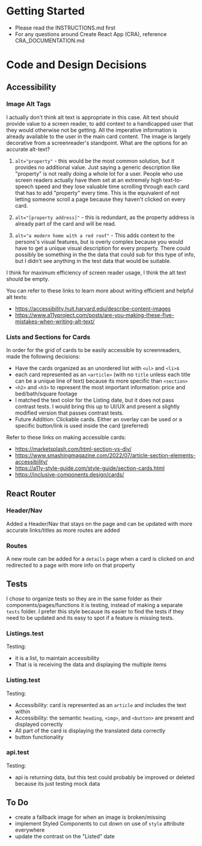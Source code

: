 # Getting Started

- Please read the INSTRUCTIONS.md first
- For any questions around Create React App (CRA), reference
  CRA_DOCUMENTATION.md

# Code and Design Decisions

## Accessibility

### Image Alt Tags

I actually don't think alt text is appropriate in this case. Alt text should provide value to a screen reader, to add context to a handicapped user that they would otherwise not be getting. All the imperative information is already available to the user in the main card content. The image is largely decorative from a screenreader's standpoint. What are the options for an accurate alt-text?

1) `alt="property"` - this would be the most common solution, but it provides no additional value. Just saying a generic description like "property" is not really doing a whole lot for a user. People who use screen readers actually have them set at an extremely high text-to-speech speed and they lose valuable time scrolling through each card that has to add "property" every time. This is the equivalent of not letting someone scroll a page because they haven't clicked on every card.

2) `alt="[property address]"` - this is redundant, as the property address is already part of the card and will be read.

3) `alt="a modern home with a red roof"` - This adds context to the persons's visual features, but is overly complex because you would have to get a unique visual description for every property. There could possibly be something in the the data that could sub for this type of info, but I didn't see anything in the test data that would be suitable.

I think for maximum efficiency of screen reader usage, I think the alt text should be empty.

You can refer to these links to learn more about writing efficient and helpful alt texts:
- https://accessibility.huit.harvard.edu/describe-content-images
- https://www.a11yproject.com/posts/are-you-making-these-five-mistakes-when-writing-alt-text/

### Lists and Sections for Cards

In order for the grid of cards to be easily accessible by screenreaders, made the following decisions:
- Have the cards organized as an unordered list with `<ul>` and `<li>`s
- each card represented as an `<article>` (with no `title` unless each title can be a unique line of text) because its more specific than `<section>` 
- `<h2>` and `<h3>` to represent the most important information: price and bed/bath/square footage
- I matched the text color for the Listing date, but it does not pass contrast tests. I would bring this up to UI/UX and present a slightly modified version that passes contrast tests.
- Future Addition: Clickable cards. Either an overlay can be used or a specific button/link is used inside the card (preferred)

Refer to these links on making accessible cards:
- https://marketsplash.com/html-section-vs-div/
- https://www.smashingmagazine.com/2022/07/article-section-elements-accessibility/
- https://a11y-style-guide.com/style-guide/section-cards.html
- https://inclusive-components.design/cards/

## React Router

### Header/Nav

Added a Header/Nav that stays on the page and can be updated with more accurate links/titles as more routes are added

### Routes

A new route can be added for a `details` page when a card is clicked on and redirected to a page with more info on that property

## Tests

I chose to organize tests so they are in the same folder as their components/pages/functions it is testing, instead of making a separate `tests` folder. I prefer this style because its easier to find the tests if they need to be updated and its easy to spot if a feature is missing tests.

### Listings.test

Testing:
- it is a list, to maintain accessibility
- That is is receiving the data and displaying the multiple items

### Listing.test

Testing:
- Accessibility: card is represented as an `article` and includes the text within
- Accessibility: the semantic `heading`, `<img>`, and `<button>` are present and displayed correctly 
- All part of the card is displaying the translated data correctly
- button functionality

### api.test

Testing:
- api is returning data, but this test could probably be improved or deleted because its just testing mock data

## To Do
- create a fallback image for when an image is broken/missing 
- implement Styled Components to cut down on use of `style` attribute everywhere
- update the contrast on the "Listed" date
